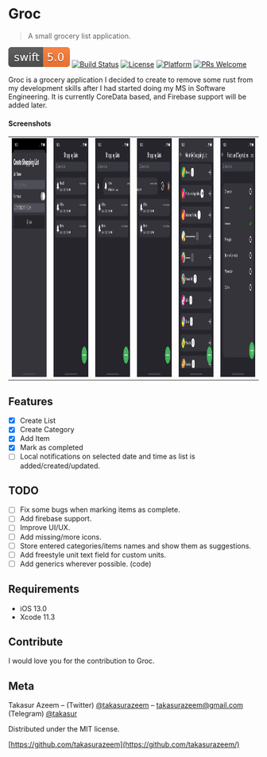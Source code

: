 # Groc
> A small grocery list application.

[![Swift Version][swift-image]][swift-url]
[![Build Status][travis-image]][travis-url]
[![License][license-image]][license-url]
[![Platform](https://img.shields.io/cocoapods/p/LFAlertController.svg?style=flat)](http://cocoapods.org/pods/LFAlertController)
[![PRs Welcome](https://img.shields.io/badge/PRs-welcome-brightgreen.svg?style=flat-square)](http://makeapullrequest.com)

Groc is a grocery application I decided to create  to remove some rust from my development skills after I had started doing my MS in Software Engineering. It is currently CoreData based, and Firebase support will be added later.

#### Screenshots
<table>
  <tr>
    <td><img src="screenshots/1st.png" width=680 height=480></td>
    <td><img src="screenshots/2nd.png" width=680 height=480></td>
    <td><img src="screenshots/3rd.png" width=680 height=480></td>
    <td><img src="screenshots/4th.png" width=680 height=480></td>
    <td><img src="screenshots/5th.png" width=680 height=480></td>
    <td><img src="screenshots/6th.png" width=680 height=480></td>
  </tr>
 </table>

## Features

- [x] Create List
- [x] Create Category
- [x] Add Item
- [x] Mark as completed
- [ ] Local notifications on selected date and time as list is added/created/updated.

## TODO
- [ ] Fix some bugs when marking items as complete.
- [ ] Add firebase support.
- [ ] Improve UI/UX.
- [ ] Add missing/more icons.
- [ ] Store entered categories/items names and show them as suggestions.
- [ ] Add freestyle unit text field for custom units.
- [ ] Add generics wherever possible. (code)

## Requirements

- iOS 13.0
- Xcode 11.3

## Contribute

I would love you for the contribution to Groc.

## Meta

Takasur Azeem – (Twitter) [@takasurazeem](https://twitter.com/takasurazeem) – takasurazeem@gmail.com
(Telegram) [@takasur](https://t.me/takasur)

Distributed under the MIT license.

[https://github.com/takasurazeem](https://github.com/takasurazeem/)

[swift-image]:swift-5.0-orange.svg
[swift-url]: https://swift.org/
[license-image]: https://img.shields.io/badge/License-MIT-blue.svg
[license-url]: LICENSE
[travis-image]: https://img.shields.io/travis/dbader/node-datadog-metrics/master.svg?style=flat-square
[travis-url]: https://travis-ci.org/dbader/node-datadog-metrics
[codebeat-image]: https://codebeat.co/badges/c19b47ea-2f9d-45df-8458-b2d952fe9dad
[codebeat-url]: https://codebeat.co/projects/github-com-vsouza-awesomeios-com
